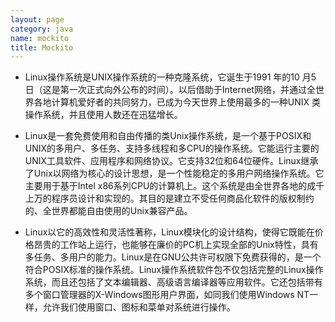 ```yaml
---
layout: page
category: java
name: mockito
title: Mockito
---
```


* Linux操作系统是UNIX操作系统的一种克隆系统，它诞生于1991 年的10 月5 日（这是第一次正式向外公布的时间）。以后借助于Internet网络，并通过全世界各地计算机爱好者的共同努力，已成为今天世界上使用最多的一种UNIX 类操作系统，并且使用人数还在迅猛增长。

* Linux是一套免费使用和自由传播的类Unix操作系统，是一个基于POSIX和UNIX的多用户、多任务、支持多线程和多CPU的操作系统。它能运行主要的UNIX工具软件、应用程序和网络协议。它支持32位和64位硬件。Linux继承了Unix以网络为核心的设计思想，是一个性能稳定的多用户网络操作系统。它主要用于基于Intel x86系列CPU的计算机上。这个系统是由全世界各地的成千上万的程序员设计和实现的。其目的是建立不受任何商品化软件的版权制约的、全世界都能自由使用的Unix兼容产品。

* Linux以它的高效性和灵活性著称，Linux模块化的设计结构，使得它既能在价格昂贵的工作站上运行，也能够在廉价的PC机上实现全部的Unix特性，具有多任务、多用户的能力。Linux是在GNU公共许可权限下免费获得的，是一个符合POSIX标准的操作系统。Linux操作系统软件包不仅包括完整的Linux操作系统，而且还包括了文本编辑器、高级语言编译器等应用软件。它还包括带有多个窗口管理器的X-Windows图形用户界面，如同我们使用Windows NT一样，允许我们使用窗口、图标和菜单对系统进行操作。